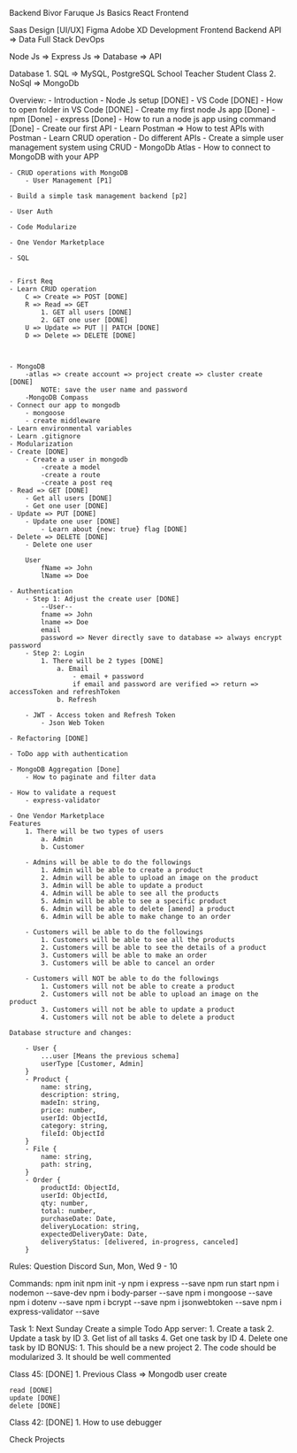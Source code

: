 Backend 
Bivor Faruque
Js Basics
React
Frontend

Saas
Design [UI/UX]
    Figma
    Adobe XD
Development
    Frontend 
    Backend
        API => Data
    Full Stack
    DevOps

Node Js => Express Js => Database => API

Database
    1. SQL => MySQL, PostgreSQL
        School
            Teacher
            Student
            Class
    2. NoSql => MongoDb 

Overview: 
    - Introduction
        - Node Js setup [DONE]
        - VS Code [DONE]
        - How to open folder in VS Code [DONE]
    - Create my first node Js app [Done]
        - npm [Done]
        - express [Done]
        - How to run a node js app using command [Done]
    - Create our first API
        - Learn Postman => How to test APIs with Postman
    - Learn CRUD operation
        - Do different APIs
        - Create a simple user management system using CRUD
    - MongoDb Atlas
        - How to connect to MongoDB with your APP

    - CRUD operations with MongoDB
        - User Management [P1]

    - Build a simple task management backend [p2]

    - User Auth

    - Code Modularize 

    - One Vendor Marketplace

    - SQL

 
    - First Req
    - Learn CRUD operation
        C => Create => POST [DONE]
        R => Read => GET
            1. GET all users [DONE]
            2. GET one user [DONE]
        U => Update => PUT || PATCH [DONE]
        D => Delete => DELETE [DONE]



    - MongoDB
        -atlas => create account => project create => cluster create [DONE]
            NOTE: save the user name and password
        -MongoDB Compass
    - Connect our app to mongodb
        - mongoose
        - create middleware
    - Learn environmental variables
    - Learn .gitignore
    - Modularization
    - Create [DONE]
        - Create a user in mongodb
            -create a model
            -create a route
            -create a post req
    - Read => GET [DONE]
        - Get all users [DONE]
        - Get one user [DONE]
    - Update => PUT [DONE]
        - Update one user [DONE]
            - Learn about {new: true} flag [DONE]
    - Delete => DELETE [DONE]
        - Delete one user

        User
            fName => John
            lName => Doe
    
    - Authentication 
        - Step 1: Adjust the create user [DONE]
            --User--
            fname => John
            lname => Doe
            email 
            password => Never directly save to database => always encrypt password
        - Step 2: Login
            1. There will be 2 types [DONE]
                a. Email
                    - email + password
                    if email and password are verified => return => accessToken and refreshToken
                b. Refresh

        - JWT - Access token and Refresh Token
            - Json Web Token

    - Refactoring [DONE]

    - ToDo app with authentication

    - MongoDB Aggregation [Done]
        - How to paginate and filter data

    - How to validate a request
        - express-validator

    - One Vendor Marketplace
    Features
        1. There will be two types of users
            a. Admin
            b. Customer

        - Admins will be able to do the followings
            1. Admin will be able to create a product
            2. Admin will be able to upload an image on the product
            3. Admin will be able to update a product
            4. Admin will be able to see all the products
            5. Admin will be able to see a specific product
            6. Admin will be able to delete [amend] a product
            6. Admin will be able to make change to an order

        - Customers will be able to do the followings
            1. Customers will be able to see all the products
            2. Customers will be able to see the details of a product
            3. Customers will be able to make an order
            3. Customers will be able to cancel an order

        - Customers will NOT be able to do the followings
            1. Customers will not be able to create a product
            2. Customers will not be able to upload an image on the product
            3. Customers will not be able to update a product
            4. Customers will not be able to delete a product
    
    Database structure and changes: 

        - User {
            ...user [Means the previous schema]
            userType [Customer, Admin]
        }
        - Product {
            name: string,
            description: string,
            madeIn: string,
            price: number,
            userId: ObjectId,
            category: string,
            fileId: ObjectId
        }
        - File {
            name: string,
            path: string,
        }
        - Order {
            productId: ObjectId,
            userId: ObjectId,
            qty: number,
            total: number,
            purchaseDate: Date,
            deliveryLocation: string,
            expectedDeliveryDate: Date,
            deliveryStatus: [delivered, in-progress, canceled]
        }










Rules:
    Question
    Discord
    Sun, Mon, Wed
    9 - 10 



Commands: 
    npm init
    npm init -y
    npm i express --save
    npm run start
    npm i nodemon --save-dev
    npm i body-parser --save
    npm i mongoose --save
    npm i dotenv --save
    npm i bcrypt --save
    npm i jsonwebtoken --save
    npm i express-validator --save

Task 1: Next Sunday
    Create a simple Todo App server:
        1. Create a task
        2. Update a task by ID
        3. Get list of all tasks
        4. Get one task by ID
        4. Delete one task by ID
    BONUS: 
        1. This should be a new project
        2. The code should be modularized
        3. It should be well commented



Class 45: [DONE]
    1. Previous Class => Mongodb user create

    read [DONE]
    update [DONE]
    delete [DONE]

Class 42: [DONE]
    1. How to use debugger

Check Projects
